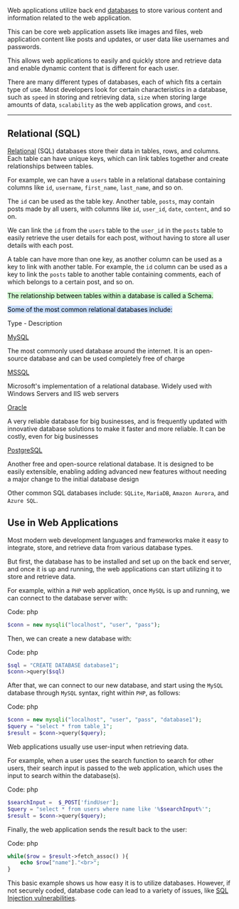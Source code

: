 Web applications utilize back end [databases](https://en.wikipedia.org/wiki/Database) to store various content and information related to the web application. 

This can be core web application assets like images and files, web application content like posts and updates, or user data like usernames and passwords. 

This allows web applications to easily and quickly store and retrieve data and enable dynamic content that is different for each user.

There are many different types of databases, each of which fits a certain type of use. Most developers look for certain characteristics in a database, such as `speed` in storing and retrieving data, `size` when storing large amounts of data, `scalability` as the web application grows, and `cost`.

---

## Relational (SQL)

[Relational](https://en.wikipedia.org/wiki/Relational_database) (SQL) databases store their data in tables, rows, and columns. Each table can have unique keys, which can link tables together and create relationships between tables.

For example, we can have a `users` table in a relational database containing columns like `id`, `username`, `first_name`, `last_name`, and so on. 

The `id` can be used as the table key. Another table, `posts`, may contain posts made by all users, with columns like `id`, `user_id`, `date`, `content`, and so on.

We can link the `id` from the `users` table to the `user_id` in the `posts` table to easily retrieve the user details for each post, without having to store all user details with each post.

A table can have more than one key, as another column can be used as a key to link with another table. For example, the `id` column can be used as a key to link the `posts` table to another table containing comments, each of which belongs to a certain post, and so on.

<mark style="background: #BBFABBA6;">The relationship between tables within a database is called a Schema.</mark>


<mark style="background: #ADCCFFA6;">
Some of the most common relational databases include:</mark>

Type - Description

[MySQL](https://en.wikipedia.org/wiki/MySQL)

The most commonly used database around the internet. It is an open-source database and can be used completely free of charge

[MSSQL](https://en.wikipedia.org/wiki/Microsoft_SQL_Server)

Microsoft's implementation of a relational database. Widely used with Windows Servers and IIS web servers

[Oracle](https://en.wikipedia.org/wiki/Oracle_Database)

A very reliable database for big businesses, and is frequently updated with innovative database solutions to make it faster and more reliable. It can be costly, even for big businesses

[PostgreSQL](https://en.wikipedia.org/wiki/PostgreSQL)

Another free and open-source relational database. It is designed to be easily extensible, enabling adding advanced new features without needing a major change to the initial database design

Other common SQL databases include: `SQLite`, `MariaDB`, `Amazon Aurora`, and `Azure SQL`.

## Use in Web Applications

Most modern web development languages and frameworks make it easy to integrate, store, and retrieve data from various database types. 


But first, the database has to be installed and set up on the back end server, and once it is up and running, the web applications can start utilizing it to store and retrieve data.

For example, within a `PHP` web application, once `MySQL` is up and running, we can connect to the database server with:

Code: php

```php
$conn = new mysqli("localhost", "user", "pass");
```

Then, we can create a new database with:

Code: php

```php
$sql = "CREATE DATABASE database1";
$conn->query($sql)
```

After that, we can connect to our new database, and start using the `MySQL` database through `MySQL` syntax, right within `PHP`, as follows:

Code: php

```php
$conn = new mysqli("localhost", "user", "pass", "database1");
$query = "select * from table_1";
$result = $conn->query($query);
```

Web applications usually use user-input when retrieving data. 

For example, when a user uses the search function to search for other users, their search input is passed to the web application, which uses the input to search within the database(s).

Code: php

```php
$searchInput =  $_POST['findUser'];
$query = "select * from users where name like '%$searchInput%'";
$result = $conn->query($query);
```

Finally, the web application sends the result back to the user:

Code: php

```php
while($row = $result->fetch_assoc() ){
	echo $row["name"]."<br>";
}
```

This basic example shows us how easy it is to utilize databases. However, if not securely coded, database code can lead to a variety of issues, like [SQL Injection vulnerabilities](https://owasp.org/www-community/attacks/SQL_Injection).


